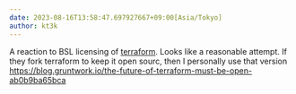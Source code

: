 ```yaml
---
date: 2023-08-16T13:58:47.697927667+09:00[Asia/Tokyo]
author: kt3k
---
```

A reaction to BSL licensing of [terraform](https://www.terraform.io/). Looks like a reasonable attempt. If they fork terraform to keep it open sourc, then I personally use that version https://blog.gruntwork.io/the-future-of-terraform-must-be-open-ab0b9ba65bca
